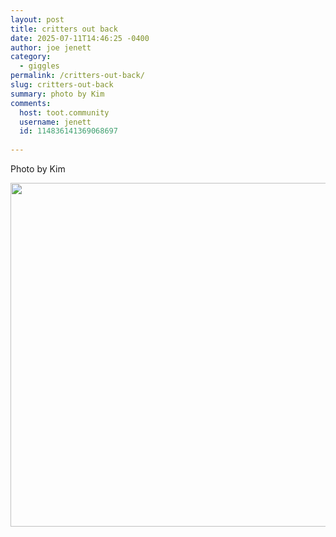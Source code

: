 ```yaml
---
layout: post
title: critters out back
date: 2025-07-11T14:46:25 -0400
author: joe jenett
category:
  - giggles
permalink: /critters-out-back/
slug: critters-out-back
summary: photo by Kim
comments:
  host: toot.community
  username: jenett
  id: 114836141369068697
 
---
```

Photo by Kim

<img src="/images/deerfeeder.png" alt="" width="550" class="mw100">





<a href="https://brid.gy/publish/mastodon"></a>
